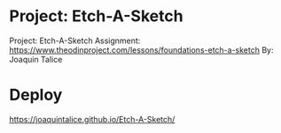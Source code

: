 # Project: Etch-A-Sketch

Project: Etch-A-Sketch 
Assignment: https://www.theodinproject.com/lessons/foundations-etch-a-sketch
By: Joaquin Talice

# Deploy

https://joaquintalice.github.io/Etch-A-Sketch/






